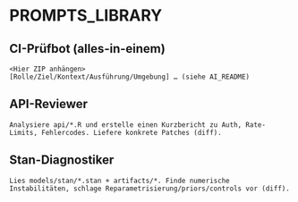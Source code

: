 # PROMPTS_LIBRARY

## CI-Prüfbot (alles-in-einem)
```
<Hier ZIP anhängen>
[Rolle/Ziel/Kontext/Ausführung/Umgebung] … (siehe AI_README)
```
## API-Reviewer
```
Analysiere api/*.R und erstelle einen Kurzbericht zu Auth, Rate-Limits, Fehlercodes. Liefere konkrete Patches (diff).
```
## Stan-Diagnostiker
```
Lies models/stan/*.stan + artifacts/*. Finde numerische Instabilitäten, schlage Reparametrisierung/priors/controls vor (diff).
```
